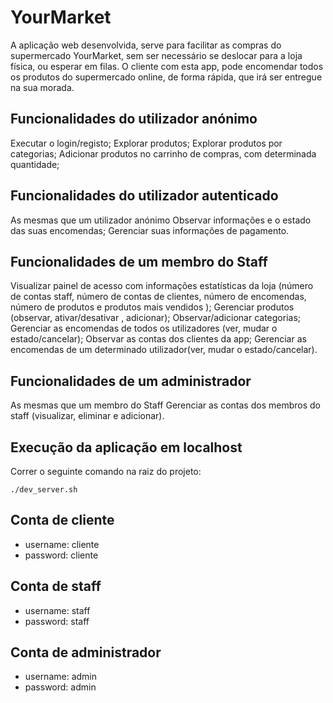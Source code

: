 # YourMarket

A aplicação web desenvolvida, serve para facilitar as compras do supermercado YourMarket, sem ser necessário se deslocar para a loja física, ou esperar em filas. O cliente com esta app, pode encomendar todos os produtos do supermercado online, de forma rápida, que irá ser entregue na sua morada.

## Funcionalidades do utilizador anónimo

Executar o login/registo;
Explorar produtos;
Explorar produtos por categorias;
Adicionar produtos no carrinho de compras, com determinada quantidade;

## Funcionalidades do utilizador autenticado

As mesmas que um utilizador anónimo
Observar informações e o estado das suas encomendas;
Gerenciar suas informações de pagamento.

## Funcionalidades de um membro do Staff

Visualizar painel de acesso com informações estatísticas da loja (número de contas staff, número de contas de clientes, número de encomendas, número de produtos e produtos mais vendidos );
Gerenciar produtos (observar, ativar/desativar , adicionar);
Observar/adicionar categorias;
Gerenciar as encomendas de todos os utilizadores (ver, mudar o estado/cancelar);
Observar as contas dos clientes da app;
Gerenciar as encomendas de um determinado utilizador(ver, mudar o estado/cancelar).

## Funcionalidades de um administrador

As mesmas que um membro do Staff
Gerenciar as contas dos membros do staff (visualizar, eliminar e adicionar).  

## Execução da aplicação em localhost

Correr o seguinte comando na raiz do projeto:
```
./dev_server.sh
```

## Conta de cliente

* username: cliente
* password: cliente

## Conta de staff

* username: staff
* password: staff

## Conta de administrador

* username: admin
* password: admin


